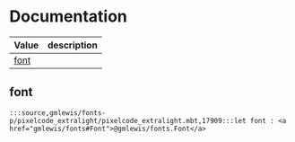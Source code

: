 # Documentation
|Value|description|
|---|---|
|[font](#font)||

## font

```moonbit
:::source,gmlewis/fonts-p/pixelcode_extralight/pixelcode_extralight.mbt,17909:::let font : <a href="gmlewis/fonts#Font">@gmlewis/fonts.Font</a>
```


